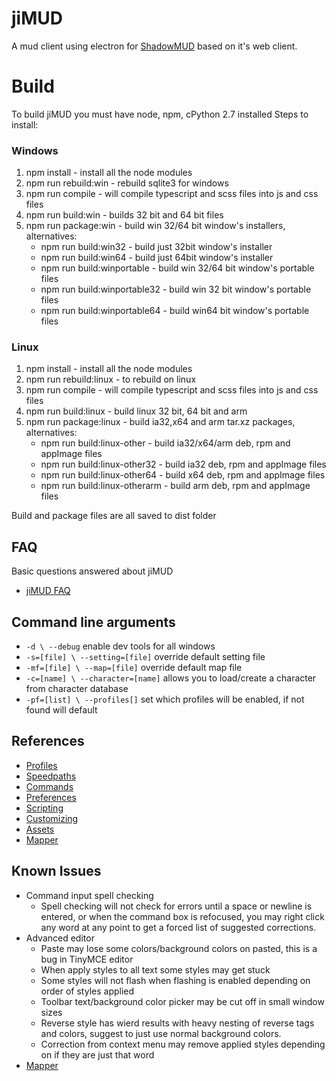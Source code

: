 # jiMUD

A mud client using electron for [ShadowMUD](http://www.shadowmud.com) based on it's web client.

# Build
  To build jiMUD you must have node, npm, cPython 2.7 installed
  Steps to install:
### Windows
1. npm install - install all the node modules
2. npm run rebuild:win - rebuild sqlite3 for windows
3. npm run compile - will compile typescript and scss files into js and css files
4. npm run build:win - builds 32 bit and 64 bit files
5. npm run package:win - build win 32/64 bit window's installers, alternatives:
    - npm run build:win32 - build just 32bit window's installer
    - npm run build:win64 - build just 64bit window's installer
    - npm run build:winportable - build win 32/64 bit window's portable files
    - npm run build:winportable32 - build win 32 bit window's portable files
    - npm run build:winportable64 - build win64 bit window's portable files

### Linux
1. npm install - install all the node modules
2. npm run rebuild:linux - to rebuild on linux
3. npm run compile - will compile typescript and scss files into js and css files
4. npm run build:linux - build linux 32 bit, 64 bit and arm
5. npm run package:linux - build ia32,x64 and arm tar.xz packages, alternatives:
    - npm run build:linux-other - build ia32/x64/arm deb, rpm and appImage files
    - npm run build:linux-other32 - build ia32 deb, rpm and appImage files
    - npm run build:linux-other64 - build x64 deb, rpm and appImage files
    - npm run build:linux-otherarm - build arm deb, rpm and appImage files

Build and package files are all saved to dist folder

## FAQ
Basic questions answered about jiMUD
- [jiMUD FAQ](docs/faq.md)

## Command line arguments
- `-d \ --debug` enable dev tools for all windows
- `-s=[file] \ --setting=[file]` override default setting file
- `-mf=[file] \ --map=[file]` override default map file
- `-c=[name] \ --character=[name]` allows you to load/create a character from character database
- `-pf=[list] \ --profiles[]` set which profiles will be enabled, if not found will default

## References
- [Profiles](docs/profiles.md)
- [Speedpaths](docs/speedpaths.md)
- [Commands](docs/commands.md)
- [Preferences](docs/preferences.md)
- [Scripting](docs/scripting.md)
- [Customizing](docs/customizing.md)
- [Assets](docs/assets.md)
- [Mapper](docs/mapper.md)

## Known Issues
- Command input spell checking
  - Spell checking will not check for errors until a space or newline is entered, or when the command box is refocused, you may right click any word at any point to get a forced list of suggested corrections.
- Advanced editor 
  - Paste may lose some colors/background colors on pasted, this is a bug in TinyMCE editor
  - When apply styles to all text some styles may get stuck  
  - Some styles will not flash when flashing is enabled depending on order of styles applied
  - Toolbar text/background color picker may be cut off in small window sizes
  - Reverse style has wierd results with heavy nesting of reverse tags and colors, suggest to just use normal background colors.
  - Correction from context menu may remove applied styles depending on if they are just that word
- [Mapper](docs/mapper.md#know-issues)